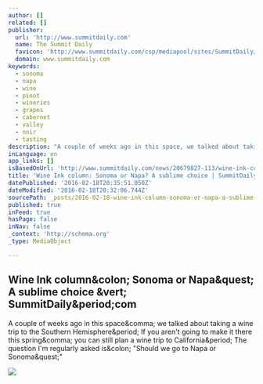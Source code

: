 ```yaml
---
author: []
related: []
publisher:
  url: 'http://www.summitdaily.com'
  name: The Summit Daily
  favicon: 'http://www.summitdaily.com/csp/mediapool/sites/SummitDaily/assets/img/favicon.ico'
  domain: www.summitdaily.com
keywords:
  - sonoma
  - napa
  - wine
  - pinot
  - wineries
  - grapes
  - cabernet
  - valley
  - noir
  - tasting
description: "A couple of weeks ago in this space, we talked about taking a wine trip to the Southern Hemisphere. If you aren't going to make it there this spring, you can still plan a wine trip to California. The question I'm regularly asked is: \"Should we go to Napa or Sonoma?\""
inLanguage: en
app_links: []
isBasedOnUrl: 'http://www.summitdaily.com/news/20679827-113/wine-ink-column-sonoma-or-napa-a-sublime'
title: 'Wine Ink column: Sonoma or Napa? A sublime choice | SummitDaily.com'
datePublished: '2016-02-18T20:35:51.050Z'
dateModified: '2016-02-18T20:32:06.744Z'
sourcePath: _posts/2016-02-18-wine-ink-column-sonoma-or-napa-a-sublime-choice-or-summitda.md
published: true
inFeed: true
hasPage: false
inNav: false
_context: 'http://schema.org'
_type: MediaObject

---
```

<article style=""><h1>Wine Ink column&amp;colon; Sonoma or Napa&amp;quest; A sublime choice &amp;vert; SummitDaily&amp;period;com</h1><p>A couple of weeks ago in this space&amp;comma; we talked about taking a wine trip to the Southern Hemisphere&amp;period; If you aren't going to make it there this spring&amp;comma; you can still plan a wine trip to California&amp;period; The question I'm regularly asked is&amp;colon; "Should we go to Napa or Sonoma&amp;quest;"</p><img src="http://www.summitdaily.com/csp/mediapool/sites/dt.common.streams.StreamServer.cls?STREAMOID=LDzu0sXxYYAoz4z6T0Q1Jc$daE2N3K4ZzOUsqbU5sYtobgInAD0bqjOmgKZC_nyyWCsjLu883Ygn4B49Lvm9bPe2QeMKQdVeZmXF$9l$4uCZ8QDXhaHEp3rvzXRJFdy0KqPHLoMevcTLo3h8xh70Y6N_U_CryOsw6FTOdKL_jpQ-&amp;CONTENTTYPE=image/jpeg" /></article>